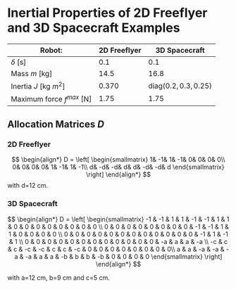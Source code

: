 # Inertial Properties of 2D Freeflyer and 3D Spacecraft Examples

| Robot:              | 2D Freeflyer | 3D Spacecraft |
| ---------------- | ------ | ---- |
| $\delta$ [s]       |   0.1   | 0.1 |
| Mass $m$ [kg]          |   14.5   | 16.8 |
| Inertia $J$ [kg $m^2$]   |  0.370   | diag($0.2,0.3,0.25$) |
| Maximum force $f^{max}$ [N] |  1.75   | 1.75 |

## Allocation Matrices $D$

### 2D Freeflyer

$$
\begin{align*}
    D = 
    \left[ \begin{smallmatrix}
        1& -1&  1& -1&  0&  0&  0&  0\\
        0&  0&  0&  0&  1& -1&  1& -1\\
        d& -d& -d&  d&  d& -d& -d&  d
    \end{smallmatrix} \right]
\end{align*}
$$
with d=12 cm.

### 3D Spacecraft

$$
\begin{align*}
     D = 
    \left[ \begin{smallmatrix}
-1 & -1 & 1 & 1 & -1 & -1 & 1 & 1 & 0 & 0 & 0 & 0 & 0 & 0 & 0 & 0 \\ 
0 & 0 & 0 & 0 & 0 & 0 & 0 & 0 & -1 & -1 & 1 & 1 & 0 & 0 & 0 & 0 \\ 
0 & 0 & 0 & 0 & 0 & 0 & 0 & 0 & 0 & 0 & 0 & 0 & -1 & 1 & -1 & 1 \\ 
0 & 0 & 0 & 0 & 0 & 0 & 0 & 0 & 0 & 0 & 0 & 0 & -a & a & a & -a \\ 
-c & c & c & -c & -c & c & c & -c & 0 & 0 & 0 & 0 & 0 & 0 & 0 & 0\\ 
a & a & -a & -a & -a & -a & a & a & -b & b & b & -b & 0 & 0 & 0 & 0
     \end{smallmatrix} \right]
\end{align*}
$$

with a=12 cm, b=9 cm and c=5 cm.